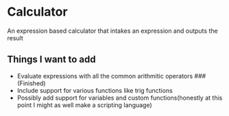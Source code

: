 # Calculator
 An expression based calculator that intakes an expression and outputs the result
 
## Things I want to add
 - Evaluate expressions with all the common arithmitic operators ###(Finished)
 - Include support for various functions like trig functions
 - Possibly add support for variables and custom functions(honestly at this point I might as well make a scripting language)
